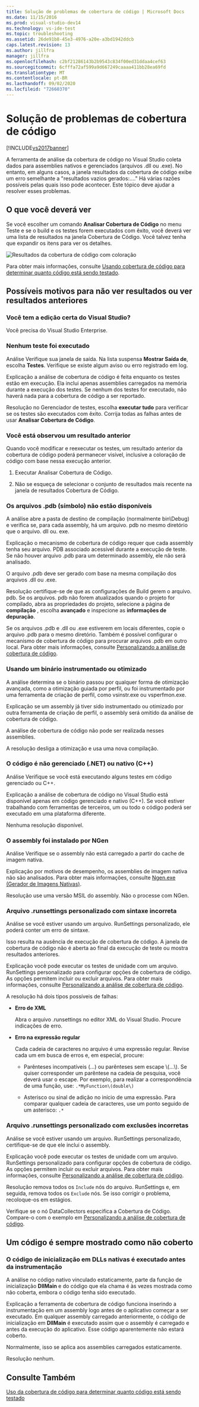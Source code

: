 ```yaml
---
title: Solução de problemas de cobertura de código | Microsoft Docs
ms.date: 11/15/2016
ms.prod: visual-studio-dev14
ms.technology: vs-ide-test
ms.topic: troubleshooting
ms.assetid: 26de91b8-45e3-4976-a20e-a3bd1942ddcb
caps.latest.revision: 13
ms.author: jillfra
manager: jillfra
ms.openlocfilehash: c2bf21286143b2b9543c834f00ed31ddaa4cef63
ms.sourcegitcommit: 6cfffa72af599a9d667249caaaa411bb28ea69fd
ms.translationtype: MT
ms.contentlocale: pt-BR
ms.lasthandoff: 09/02/2020
ms.locfileid: "72660370"
---
```

# <a name="troubleshooting-code-coverage"></a>Solução de problemas de cobertura de código
[!INCLUDE[vs2017banner](../includes/vs2017banner.md)]

A ferramenta de análise da cobertura de código no Visual Studio coleta dados para assemblies nativos e gerenciados (arquivos .dll ou .exe). No entanto, em alguns casos, a janela resultados da cobertura de código exibe um erro semelhante a "resultados vazios gerados:...." Há várias razões possíveis pelas quais isso pode acontecer. Este tópico deve ajudar a resolver esses problemas.

## <a name="what-you-should-see"></a>O que você deverá ver
 Se você escolher um comando **Analisar Cobertura de Código** no menu Teste e se o build e os testes forem executados com êxito, você deverá ver uma lista de resultados na janela Cobertura de Código. Você talvez tenha que expandir os itens para ver os detalhes.

 ![Resultados da cobertura de código com coloração](../test/media/codecoverage1.png "CodeCoverage1")

 Para obter mais informações, consulte [Usando cobertura de código para determinar quanto código está sendo testado](../test/using-code-coverage-to-determine-how-much-code-is-being-tested.md).

## <a name="possible-reasons-for-seeing-no-results-or-old-results"></a>Possíveis motivos para não ver resultados ou ver resultados anteriores

### <a name="do-you-have-the-right-edition-of-visual-studio"></a>Você tem a edição certa do Visual Studio?
 Você precisa do Visual Studio Enterprise.

### <a name="no-tests-were-executed"></a>Nenhum teste foi executado
 Análise Verifique sua janela de saída. Na lista suspensa **Mostrar Saída de**, escolha **Testes**. Verifique se existe algum aviso ou erro registrado em log.

 Explicação a análise de cobertura de código é feita enquanto os testes estão em execução. Ela inclui apenas assemblies carregados na memória durante a execução dos testes. Se nenhum dos testes for executado, não haverá nada para a cobertura de código a ser reportado.

 Resolução no Gerenciador de testes, escolha **executar tudo** para verificar se os testes são executados com êxito. Corrija todas as falhas antes de usar **Analisar Cobertura de Código**.

### <a name="youre-looking-at-a-previous-result"></a>Você está observou um resultado anterior
 Quando você modificar e reexecutar os testes, um resultado anterior da cobertura de código poderá permanecer visível, inclusive a coloração de código com base nessa execução anterior.

1. Executar Analisar Cobertura de Código.

2. Não se esqueça de selecionar o conjunto de resultados mais recente na janela de resultados Cobertura de Código.

### <a name="pdb-symbol-files-are-unavailable"></a>Os arquivos .pdb (símbolo) não estão disponíveis
 A análise abre a pasta de destino de compilação (normalmente bin\Debug) e verifica se, para cada assembly, há um arquivo. pdb no mesmo diretório que o arquivo. dll ou. exe.

 Explicação o mecanismo de cobertura de código requer que cada assembly tenha seu arquivo. PDB associado acessível durante a execução de teste. Se não houver arquivo .pdb para um determinado assembly, ele não será analisado.

 O arquivo .pdb deve ser gerado com base na mesma compilação dos arquivos .dll ou .exe.

 Resolução certifique-se de que as configurações de Build gerem o arquivo. pdb. Se os arquivos. pdb não forem atualizados quando o projeto for compilado, abra as propriedades do projeto, selecione a página de **compilação** , escolha **avançado** e inspecione as **informações de depuração**.

 Se os arquivos .pdb e .dll ou .exe estiverem em locais diferentes, copie o arquivo .pdb para o mesmo diretório. Também é possível configurar o mecanismo de cobertura de código para procurar arquivos .pdb em outro local. Para obter mais informações, consulte [Personalizando a análise de cobertura de código](../test/customizing-code-coverage-analysis.md).

### <a name="using-an-instrumented-or-optimized-binary"></a>Usando um binário instrumentado ou otimizado
 A análise determina se o binário passou por qualquer forma de otimização avançada, como a otimização guiada por perfil, ou foi instrumentado por uma ferramenta de criação de perfil, como vsinstr.exe ou vsperfmon.exe.

 Explicação se um assembly já tiver sido instrumentado ou otimizado por outra ferramenta de criação de perfil, o assembly será omitido da análise de cobertura de código.

 A análise de cobertura de código não pode ser realizada nesses assemblies.

 A resolução desliga a otimização e usa uma nova compilação.

### <a name="code-is-not-managed-net-or-native-c-code"></a>O código é não gerenciado (.NET) ou nativo (C++)
 Análise Verifique se você está executando alguns testes em código gerenciado ou C++.

 Explicação a análise de cobertura de código no Visual Studio está disponível apenas em código gerenciado e nativo (C++). Se você estiver trabalhando com ferramentas de terceiros, um ou todo o código poderá ser executado em uma plataforma diferente.

 Nenhuma resolução disponível.

### <a name="assembly-has-been-installed-by-ngen"></a>O assembly foi instalado por NGen
 Análise Verifique se o assembly não está carregado a partir do cache de imagem nativa.

 Explicação por motivos de desempenho, os assemblies de imagem nativa não são analisados. Para obter mais informações, consulte [Ngen.exe (Gerador de Imagens Nativas)](https://msdn.microsoft.com/library/44bf97aa-a9a4-4eba-9a0d-cfaa6fc53a66).

 Resolução use uma versão MSIL do assembly. Não o processe com NGen.

### <a name="custom-runsettings-file-with-bad-syntax"></a>Arquivo .runsettings personalizado com sintaxe incorreta
 Análise se você estiver usando um arquivo. RunSettings personalizado, ele poderá conter um erro de sintaxe.

 Isso resulta na ausência de execução de cobertura de código. A janela de cobertura de código não é aberta ao final da execução de teste ou mostra resultados anteriores.

 Explicação você pode executar os testes de unidade com um arquivo. RunSettings personalizado para configurar opções de cobertura de código. As opções permitem incluir ou excluir arquivos. Para obter mais informações, consulte [Personalizando a análise de cobertura de código](../test/customizing-code-coverage-analysis.md).

 A resolução há dois tipos possíveis de falhas:

- **Erro de XML**

     Abra o arquivo .runsettings no editor XML do Visual Studio. Procure indicações de erro.

- **Erro na expressão regular**

  Cada cadeia de caracteres no arquivo é uma expressão regular. Revise cada um em busca de erros e, em especial, procure:

  - Parênteses incompatíveis (...) ou parênteses sem escape \\(…\\). Se quiser corresponder um parêntese na cadeia de pesquisa, você deverá usar o escape. Por exemplo, para realizar a correspondência de uma função, use: `.*MyFunction\(double\)`

  - Asterisco ou sinal de adição no início de uma expressão. Para comparar qualquer cadeia de caracteres, use um ponto seguido de um asterisco: `.*`

### <a name="custom-runsettings-file-with-incorrect-exclusions"></a>Arquivo .runsettings personalizado com exclusões incorretas
 Análise se você estiver usando um arquivo. RunSettings personalizado, certifique-se de que ele inclui o assembly.

 Explicação você pode executar os testes de unidade com um arquivo. RunSettings personalizado para configurar opções de cobertura de código. As opções permitem incluir ou excluir arquivos. Para obter mais informações, consulte [Personalizando a análise de cobertura de código](../test/customizing-code-coverage-analysis.md).

 Resolução remova todos os `Include` nós do arquivo. RunSettings e, em seguida, remova todos os `Exclude` nós. Se isso corrigir o problema, recoloque-os em estágios.

 Verifique se o nó DataCollectors especifica a Cobertura de Código. Compare-o com o exemplo em [Personalizando a análise de cobertura de código](../test/customizing-code-coverage-analysis.md).

## <a name="some-code-is-always-shown-as-not-covered"></a>Um código é sempre mostrado como não coberto

### <a name="initialization-code-in-native-dlls-is-executed-before-instrumentation"></a>O código de inicialização em DLLs nativas é executado antes da instrumentação
 A análise no código nativo vinculado estaticamente, parte da função de inicialização **DllMain** e do código que ela chama é às vezes mostrada como não coberta, embora o código tenha sido executado.

 Explicação a ferramenta de cobertura de código funciona inserindo a instrumentação em um assembly logo antes de o aplicativo começar a ser executado. Em qualquer assembly carregado anteriormente, o código de inicialização em **DllMain** é executado assim que o assembly é carregado e antes da execução do aplicativo. Esse código aparentemente não estará coberto.

 Normalmente, isso se aplica aos assemblies carregados estaticamente.

 Resolução nenhum.

## <a name="see-also"></a>Consulte Também
 [Uso da cobertura de código para determinar quanto código está sendo testado](../test/using-code-coverage-to-determine-how-much-code-is-being-tested.md)
